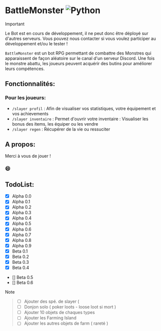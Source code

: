 # BattleMonster ![Python](https://img.shields.io/badge/python-3670A0?style=for-the-badge&logo=python&logoColor=ffdd54)

>[!IMPORTANT]
> Le Bot est en cours de développement, il ne peut donc être déployé sur d'autres serveurs.
> Vous pouvez nous contacter si vous voulez participer au développement et/ou le tester !

`BattleMonster` est un bot RPG permettant de combattre des Monstres qui apparaissent de façon aléatoire sur le canal d'un serveur Discord.
Une fois le monstre abattu, les joueurs peuvent acquérir des butins pour améliorer leurs compétences.

## Fonctionnalités:
### Pour les joueurs: 
- `/slayer profil` : Afin de visualiser vos statistiques, votre équipement et vos achievements
- `/slayer inventaire` : Permet d'ouvrir votre inventaire : Visualiser les bonus des items, les équiper ou les vendre
- `/slayer regen` : Récupérer de la vie ou ressuciter

## A propos:


Merci à vous de jouer !
### 😄

## TodoList:
- [X] Alpha 0.0
- [X] Alpha 0.1
- [X] Alpha 0.2
- [X] Alpha 0.3
- [X] Alpha 0.4
- [X] Alpha 0.5
- [X] Alpha 0.6
- [X] Alpha 0.7
- [X] Alpha 0.8
- [X] Alpha 0.9
- [X] Beta 0.1
- [X] Beta 0.2
- [X] Beta 0.3
- [X] Beta 0.4
- [] Beta 0.5
- [] Beta 0.6


>[!NOTE]
>> - [ ] Ajouter des spé. de slayer ( 
>> - [ ] Donjon solo ( poker loots - loose loot si mort )
>> - [ ] Ajouter 10 objets de chaques types
>> - [ ] Ajouter les Farming Island
>> - [ ] Ajouter les autres objets de farm ( rareté )


